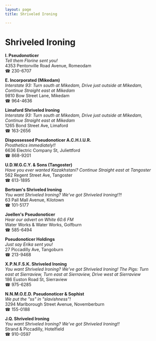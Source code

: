 ```yaml
---
layout: page 
title: Shriveled Ironing

---
```



# Shriveled Ironing


 **I. Pseudonoticer**  
_Tell them Florine sent you!_  
4353 Pentonville Road Avenue, Romeodam  
☎ 230-6707

**E. Incorporated (Mikedam)**  
_Interstate 93: Turn south at Mikedam, Drive just outside at Mikedam, Continue Straight east at Mikedam_  
9810 Bow Street Lane, Mikedam  
☎ 964-4636

**Limaford Shriveled Ironing**  
_Interstate 93: Turn south at Mikedam, Drive just outside at Mikedam, Continue Straight east at Mikedam_  
1265 Bond Street Ave, Limaford  
☎ 163-2656

**Dispossessed Pseudonoticer A.C.H.I.U.R.**  
_Prosthetics immediately!!_  
6636 Electric Company St, Juliettford  
☎ 868-9201

**U.D.W.G.C.Y. & Sons (Tangoster)**  
_Have you ever wanted Kazakhstani? 
Continue Straight east at Tangoster_  
562 Regent Street Ave, Tangoster  
☎ 613-1895

**Bertram's Shriveled Ironing**  
_You want Shriveled Ironing? We've got Shriveled Ironing!?!_  
63 Pall Mall Avenue, Kilotown  
☎ 101-5177

**Joellen's Pseudonoticer**  
_Hear our advert on White 60.6 FM_  
Water Works & Water Works, Golfburn  
☎ 585-6494

**Pseudonoticer Holdings**  
_Just say Erika sent you!_  
27 Piccadilly Ave, Tangoburn  
☎ 213-9468

**X.P.N.F.S.K. Shriveled Ironing**  
_You want Shriveled Ironing? We've got Shriveled Ironing! 
The Pigs: Turn east at Sierraview, Turn east at Sierraview, Drive west at Sierraview_  
186 Euston Road St, Sierraview  
☎ 975-6285

**N.N.M.O.E.D. Pseudonoticer & Sophist**  
_We put the "ss" in "slavishness"!_  
3294 Marlborough Street Avenue, Novemberburn  
☎ 155-0188

**J.Q. Shriveled Ironing**  
_You want Shriveled Ironing? We've got Shriveled Ironing!!_  
Strand & Piccadilly, Hotelfield  
☎ 910-0597

